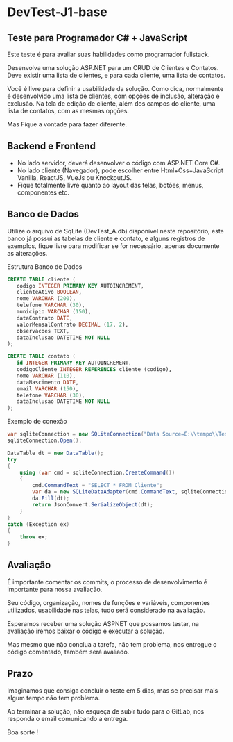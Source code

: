 # DevTest-J1-base

## Teste para Programador C# + JavaScript

Este teste é para avaliar suas habilidades como programador fullstack.

Desenvolva uma solução ASP.NET para um CRUD de Clientes e Contatos. Deve existir uma lista de clientes, e para cada cliente, uma lista de contatos.

Você é livre para definir a usabilidade da solução. Como dica, normalmente é desenvolvido uma lista de clientes, com opções de inclusão, alteração e exclusão. Na tela de edição de cliente, além dos campos do cliente, uma lista de contatos, com as mesmas opções.

Mas Fique a vontade para fazer diferente.

## Backend e Frontend

- No lado servidor, deverá desenvolver o código com ASP.NET Core C#.
- No lado cliente (Navegador), pode escolher entre Html+Css+JavaScript Vanilla, ReactJS, VueJs ou KnockoutJS.
- Fique totalmente livre quanto ao layout das telas, botões, menus, componentes etc.


## Banco de Dados

Utilize o arquivo de SqLite (DevTest_A.db) disponível neste repositório, este banco já possui as tabelas de cliente e contato, e alguns registros de exemplos, fique livre para modificar se for necessário, apenas documente as alterações.

Estrutura Banco de Dados
```sql
CREATE TABLE cliente (
   codigo INTEGER PRIMARY KEY AUTOINCREMENT,
   clienteAtivo BOOLEAN,
   nome VARCHAR (200),
   telefone VARCHAR (30),
   municipio VARCHAR (150),
   dataContrato DATE,
   valorMensalContrato DECIMAL (17, 2),
   observacoes TEXT,
   dataInclusao DATETIME NOT NULL
);

CREATE TABLE contato (
   id INTEGER PRIMARY KEY AUTOINCREMENT,
   codigoCliente INTEGER REFERENCES cliente (codigo),
   nome VARCHAR (110),
   dataNascimento DATE,
   email VARCHAR (150),
   telefone VARCHAR (30),
   dataInclusao DATETIME NOT NULL
);
```

Exemplo de conexão
```c#
var sqliteConnection = new SQLiteConnection("Data Source=E:\\tempo\\TesteDev\\db\\DevTest_A.db; Version=3;datetimeformat=CurrentCulture");
sqliteConnection.Open();

DataTable dt = new DataTable();
try
{
    using (var cmd = sqliteConnection.CreateCommand())
    {
        cmd.CommandText = "SELECT * FROM Cliente";
        var da = new SQLiteDataAdapter(cmd.CommandText, sqliteConnection);
        da.Fill(dt);
        return JsonConvert.SerializeObject(dt);
    }
}
catch (Exception ex)
{
    throw ex;
}
```

## Avaliação

É importante comentar os commits, o processo de desenvolvimento é importante para nossa avaliação.

Seu código, organização, nomes de funções e variáveis, componentes utilizados, usabilidade nas telas, tudo será considerado na avaliação.

Esperamos receber uma solução ASPNET que possamos testar, na avaliação iremos baixar o código e executar a solução.

Mas mesmo que não conclua a tarefa, não tem problema, nos entregue o código comentado, também será avaliado.

## Prazo

Imaginamos que consiga concluir o teste em 5 dias, mas se precisar mais algum tempo não tem problema.

Ao terminar a solução, não esqueça de subir tudo para o GitLab, nos responda o email comunicando a entrega.

Boa sorte !


